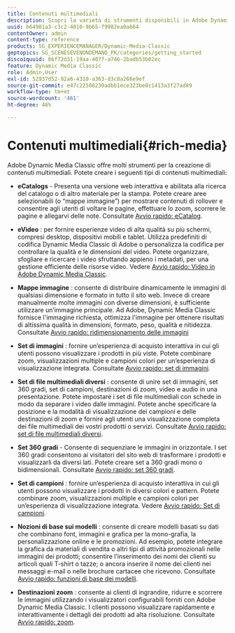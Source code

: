 ```yaml
---
title: Contenuti multimediali
description: Scopri la varietà di strumenti disponibili in Adobe Dynamic Media Classic per la creazione di contenuti rich media.
uuid: b64981a3-c3c2-4010-9b65-f9982ea0a664
contentOwner: admin
content-type: reference
products: SG_EXPERIENCEMANAGER/Dynamic-Media-Classic
geptopics: SG_SCENESEVENONDEMAND_PK/categories/getting_started
discoiquuid: 86f72d31-19aa-4077-a746-2badb53b02ec
feature: Dynamic Media Classic
role: Admin,User
exl-id: 52937d52-92a6-4310-a363-d3c8a266e9ef
source-git-commit: e47c22508230adbb1ece323be0c1413a3f27ad89
workflow-type: tm+mt
source-wordcount: '461'
ht-degree: 46%

---
```


# Contenuti multimediali{#rich-media}

Adobe Dynamic Media Classic offre molti strumenti per la creazione di contenuti multimediali. Potete creare i seguenti tipi di contenuti multimediali:

* **eCatalogs**  - Presenta una versione web interattiva e abilitata alla ricerca del catalogo o di altro materiale per la stampa. Potete creare aree selezionabili (o “mappe immagine”) per mostrare contenuti di rollover e consentire agli utenti di voltare le pagine, effettuare lo zoom, scorrere le pagine e allegarvi delle note.
Consultate [Avvio rapido: eCatalog](/help/quick-start-ecatalog.md).

* **eVideo** : per fornire esperienze video di alta qualità su più schermi, compresi desktop, dispositivi mobili e tablet. Utilizza predefiniti di codifica Dynamic Media Classic di Adobe o personalizza la codifica per controllare la qualità e le dimensioni del video. Potete organizzare, sfogliare e ricercare i video sfruttando appieno i metadati, per una gestione efficiente delle risorse video.
Vedere [Avvio rapido: Video in Adobe Dynamic Media Classic](/help/quick-start-video.md).

* **Mappe immagine** : consente di distribuire dinamicamente le immagini di qualsiasi dimensione e formato in tutto il sito web. Invece di creare manualmente molte immagini con diverse dimensioni, è sufficiente utilizzare un’immagine principale. Ad Adobe, Dynamic Media Classic fornisce l&#39;immagine richiesta, ottimizza l&#39;immagine per ottenere risultati di altissima qualità in dimensioni, formato, peso, qualità e nitidezza.
Consultate [Avvio rapido: ridimensionamento delle immagini](/help/quick-start-image-sizing.md)

* **Set di immagini** : fornire un’esperienza di acquisto interattiva in cui gli utenti possono visualizzare i prodotti in più viste. Potete combinare zoom, visualizzazioni multiple e campioni colori per un’esperienza di visualizzazione integrata.
Consultate [Avvio rapido: set di immagini](/help/quick-start-image-sets.md).

* **Set di file multimediali diversi** : consente di unire set di immagini, set 360 gradi, set di campioni, destinazioni di zoom, video e audio in una presentazione. Potete impostare i set di file multimediali con schede in modo da separare i video dalle immagini. Potete anche specificare la posizione e la modalità di visualizzazione dei campioni e delle destinazioni di zoom e fornire agli utenti una visualizzazione completa dei file multimediali dei vostri prodotti o servizi.
Consultate [Avvio rapido: set di file multimediali diversi](/help/quick-start-mixed-media-sets.md).

* **Set 360 gradi**  - Consente di sequenziare le immagini in orizzontale. I set 360 gradi consentono ai visitatori del sito web di trasformare i prodotti e visualizzarli da diversi lati. Potete creare set a 360 gradi mono o bidimensionali.
Consultate [Avvio rapido: set 360 gradi](/help/quick-start-spin-sets.md).

* **Set di campioni** : fornire un’esperienza di acquisto interattiva in cui gli utenti possono visualizzare i prodotti in diversi colori e pattern. Potete combinare zoom, visualizzazioni multiple e campioni colori per un’esperienza di visualizzazione integrata.
Vedere [Avvio rapido: Set di campioni](/help/quick-start-swatch-sets.md).

* **Nozioni di base sui modelli** : consente di creare modelli basati su dati che combinano font, immagini e grafica per la mono-grafia, la personalizzazione online e le promozioni. Ad esempio, potete integrare la grafica da materiali di vendita o altri tipi di attività promozionali nelle immagini dei prodotti; consentire l’inserimento dei nomi dei clienti su articoli quali T-shirt o tazze; o ancora inserire il nome dei clienti nei messaggi e-mail o nelle brochure cartacee che ricevono.
Consultate [Avvio rapido: funzioni di base dei modelli](/help/quick-start-template-basics.md).

* **Destinazioni zoom** : consente ai clienti di ingrandire, ridurre e scorrere le immagini utilizzando i visualizzatori configurabili forniti con Adobe Dynamic Media Classic. I clienti possono visualizzare rapidamente e interattivamente i dettagli dei prodotti ad alta risoluzione.
Consultate [Avvio rapido: zoom](/help/quick-start-zoom.md).
